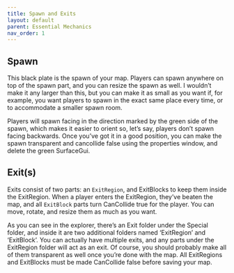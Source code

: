 ```yaml
---
title: Spawn and Exits
layout: default
parent: Essential Mechanics
nav_order: 1
---
```

## Spawn
This black plate is the spawn of your map. Players can spawn anywhere on top of the spawn part, and you can resize the spawn as well. I wouldn’t make it any larger than this, but you can make it as small as you want if, for example, you want players to spawn in the exact same place every time, or to accommodate a smaller spawn room. 

Players will spawn facing in the direction marked by the green side of the spawn, which makes it easier to orient so, let’s say, players don’t spawn facing backwards. Once you’ve got it in a good position, you can make the spawn transparent and cancollide false using the properties window, and delete the green SurfaceGui. 

## Exit(s)
Exits consist of two parts: an `ExitRegion`, and ExitBlocks to keep them inside the ExitRegion. When a player enters the ExitRegion, they’ve beaten the map, and all `ExitBlock` parts turn CanCollide true for the player. You can move, rotate, and resize them as much as you want. 

As you can see in the explorer, there’s an Exit folder under the Special folder, and inside it are two additional folders named ‘ExitRegion’ and ‘ExitBlock’. You can actually have multiple exits, and any parts under the ExitRegion folder will act as an exit. Of course, you should probably make all of them transparent as well once you’re done with the map. All ExitRegions and ExitBlocks must be made CanCollide false before saving your map.